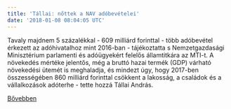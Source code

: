 ```yaml
---
title: 'Tállai: nőttek a NAV adóbevételei'
date: '2018-01-08 08:04:05 UTC'
---
```


Tavaly majdnem 5 százalékkal - 609 milliárd forinttal - több adóbevétel érkezett az adóhivatalhoz mint 2016-ban - tájékoztatta s Nemzetgazdasági Minisztérium parlamenti és adóügyekért felelős államtitkára az MTI-t. A növekedés mértéke jelentős, még a bruttó hazai termék (GDP) várható növekedési ütemét is meghaladja, és mindezt úgy, hogy 2017-ben összességében 860 milliárd forinttal csökkent a lakosság, a családok és a vállalkozások adóterhe - tette hozzá Tállai András.


[Bővebben](http://ift.tt/2D6wm5m)
